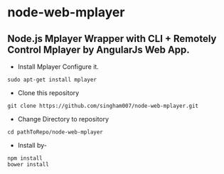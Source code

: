 # node-web-mplayer
## Node.js Mplayer Wrapper with CLI + Remotely Control Mplayer by AngularJs Web App.
* Install Mplayer Configure it.
```
sudo apt-get install mplayer
```
* Clone this repository
```
git clone https://github.com/singham007/node-web-mplayer.git
```
* Change Directory to repository 
```
cd pathToRepo/node-web-mplayer
```
* Install by-
```
npm install
bower install
```

